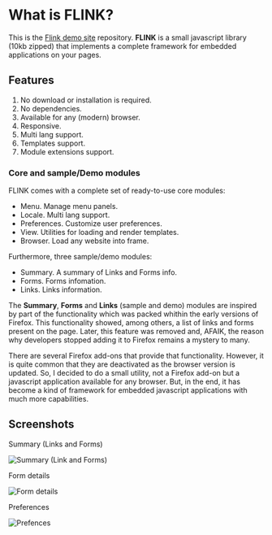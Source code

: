 # What is FLINK?

This is the [Flink demo site](http://cdn.zentric.es/flink/demo) repository. **FLINK** is a small javascript library (10kb zipped) that implements a complete framework for embedded applications on your pages.

## Features

1. No download or installation is required.
2. No dependencies.
3. Available for any (modern) browser.
4. Responsive.
5. Multi lang support.
6. Templates support.
7. Module extensions support.

### Core and sample/Demo modules

FLINK comes with a complete set of ready-to-use core modules:

- Menu. Manage menu panels.
- Locale. Multi lang support.
- Preferences. Customize user preferences.
- View. Utilities for loading and render templates.
- Browser. Load any website into frame.

Furthermore, three sample/demo modules:

- Summary. A summary of Links and Forms info.
- Forms. Forms infomation.
- Links. Links information.

The **Summary**, **Forms** and **Links** (sample and demo) modules are inspired by part of the functionality which was packed whithin the early versions of Firefox. This functionality showed, among others, a list of links and forms present on the page. Later, this feature was removed and, AFAIK, the reason why developers stopped adding it to Firefox remains a mystery to many.

There are several Firefox add-ons that provide that functionality. However, it is quite common that they are deactivated as the browser version is updated. So, I decided to do a small utility, not a Firefox add-on but a javascript application available for any browser. But, in the end, it has become a kind of framework for embedded javascript applications with much more capabilities.

## Screenshots

Summary (Links and Forms)

![Summary (Link and Forms)](http://cdn.zentric.es/flink/demo/img/Flink-Menu.png "Summary (Link and Forms)")

Form details

![Form details](http://cdn.zentric.es/flink/demo/img/Flink-Form.png "Form details")

Preferences

![Prefences](http://cdn.zentric.es/flink/demo/img/Flink-Preferences.png "Preferences")